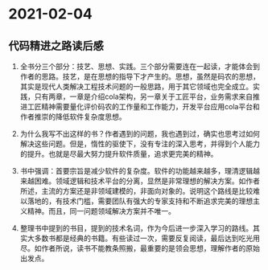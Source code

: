 # 2021-02-04

## 代码精进之路读后感

1. 全书分三个部分：技艺、思想、实践。三个部分需要连在一起读，才能体会到作者的思路。技艺，是在思想的指导下才产生的。思想，虽然是码农的思想，其实是现代人类解决工程技术问题的一般思路，用于其它领域也完全成立。实践，只有两章，一章是介绍cola架构，另一章关于工匠平台，业务需求来自推进工匠精神需要量化评价码农的工作量和工作能力，开发平台应用cola平台和作者推崇的降低软件复杂度思想。

2. 为什么我写不出这样的书？作者遇到的问题，我也遇到过，确实也思考过如何解决这些问题。但是，惰性的驱使下，没有专注的深入思考，并得到个人能力的提升。也就是尽最大努力提升软件质量，追求更完美的精神。

3. 书中强调：首要宗旨是减少软件的复杂度。软件的功能越来越多，理清逻辑越来越困难。领域逻辑和技术平台的分离，显然是非常理想的解决方案。如作者所述，主流的方案还是非领域建模的，非面向对象的。说明这个路线是比较难以落地的，有技术门槛，需要团队有强大的专家支持和不断追求完美的理想主义精神。而且，同一问题领域解决方案并不唯一。

4. 整理书中提到的书目，提到的技术名词，作为今后进一步深入学习的路线。其实大多数书都是经典的书籍。有些读过一次，需要反复阅读，最后达到吃光用尽。如作者所说，读书不能教条照搬，最重要的是领会思想，理解作者的原始出发点。

